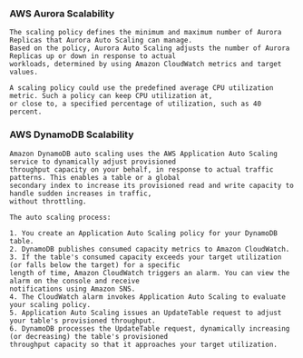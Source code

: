 ### AWS Aurora Scalability
    The scaling policy defines the minimum and maximum number of Aurora Replicas that Aurora Auto Scaling can manage. 
    Based on the policy, Aurora Auto Scaling adjusts the number of Aurora Replicas up or down in response to actual 
    workloads, determined by using Amazon CloudWatch metrics and target values.
    
    A scaling policy could use the predefined average CPU utilization metric. Such a policy can keep CPU utilization at, 
    or close to, a specified percentage of utilization, such as 40 percent.

### AWS DynamoDB Scalability
    Amazon DynamoDB auto scaling uses the AWS Application Auto Scaling service to dynamically adjust provisioned 
    throughput capacity on your behalf, in response to actual traffic patterns. This enables a table or a global 
    secondary index to increase its provisioned read and write capacity to handle sudden increases in traffic, 
    without throttling.
    
    The auto scaling process:

    1. You create an Application Auto Scaling policy for your DynamoDB table.
    2. DynamoDB publishes consumed capacity metrics to Amazon CloudWatch.
    3. If the table's consumed capacity exceeds your target utilization (or falls below the target) for a specific 
    length of time, Amazon CloudWatch triggers an alarm. You can view the alarm on the console and receive 
    notifications using Amazon SNS.
    4. The CloudWatch alarm invokes Application Auto Scaling to evaluate your scaling policy.
    5. Application Auto Scaling issues an UpdateTable request to adjust your table's provisioned throughput.
    6. DynamoDB processes the UpdateTable request, dynamically increasing (or decreasing) the table's provisioned 
    throughput capacity so that it approaches your target utilization.
    
